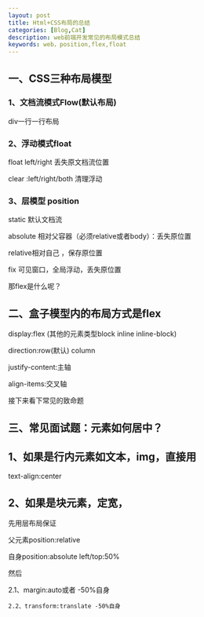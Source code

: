 ```yaml
---
layout: post
title: Html+CSS布局的总结
categories: [Blog,Cat]
description: web前端开发常见的布局模式总结
keywords: web，position,flex,float
---
```


## 一、CSS三种布局模型

### 1、文档流模式Flow(默认布局)

div一行一行布局

### 2、浮动模式float

float left/right   丢失原文档流位置

clear :left/right/both 清理浮动

### 3、层模型 position

static 默认文档流

absolute 相对父容器（必须relative或者body）：丢失原位置

relative相对自己 ，保存原位置

fix 可见窗口，全局浮动，丢失原位置



那flex是什么呢？



## 二、盒子模型内的布局方式是flex

display:flex (其他的元素类型block inline inline-block)

direction:row(默认) column

justify-content:主轴

align-items:交叉轴



接下来看下常见的致命题



## 三、常见面试题：元素如何居中？

## 1、如果是行内元素如文本，img，直接用

text-align:center

## 2、如果是块元素，定宽，

先用层布局保证    

父元素position:relative 

自身position:absolute left/top:50%

然后

   2.1、margin:auto或者 -50%自身

    2.2、transform:translate -50%自身